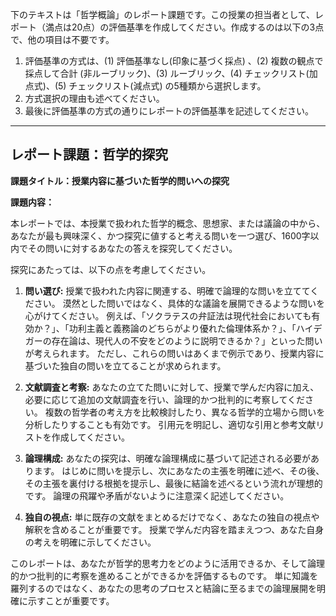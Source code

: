 下のテキストは「哲学概論」のレポート課題です。この授業の担当者として、レポート（満点は20点）の評価基準を作成してください。作成するのは以下の3点で、他の項目は不要です。

1. 評価基準の方式は、(1) 評価基準なし(印象に基づく採点) 、(2) 複数の観点で採点して合計  (非ルーブリック)、(3) ルーブリック、(4) チェックリスト(加点式)、(5) チェックリスト(減点式) の5種類から選択します。
2. 方式選択の理由も述べてください。
3. 最後に評価基準の方式の通りにレポートの評価基準を記述してください。

---------------------------------------
## レポート課題：哲学的探究

**課題タイトル：授業内容に基づいた哲学的問いへの探究**

**課題内容：**

本レポートでは、本授業で扱われた哲学的概念、思想家、または議論の中から、あなたが最も興味深く、かつ探究に値すると考える問いを一つ選び、1600字以内でその問いに対するあなたの答えを探究してください。

探究にあたっては、以下の点を考慮してください。

1. **問い選び:**  授業で扱われた内容に関連する、明確で論理的な問いを立ててください。  漠然とした問いではなく、具体的な議論を展開できるような問いを心がけてください。  例えば、「ソクラテスの弁証法は現代社会においても有効か？」、「功利主義と義務論のどちらがより優れた倫理体系か？」、「ハイデガーの存在論は、現代人の不安をどのように説明できるか？」といった問いが考えられます。  ただし、これらの問いはあくまで例示であり、授業内容に基づいた独自の問いを立てることが求められます。

2. **文献調査と考察:**  あなたの立てた問いに対して、授業で学んだ内容に加え、必要に応じて追加の文献調査を行い、論理的かつ批判的に考察してください。  複数の哲学者の考え方を比較検討したり、異なる哲学的立場から問いを分析したりすることも有効です。  引用元を明記し、適切な引用と参考文献リストを作成してください。

3. **論理構成:**  あなたの探究は、明確な論理構成に基づいて記述される必要があります。  はじめに問いを提示し、次にあなたの主張を明確に述べ、その後、その主張を裏付ける根拠を提示し、最後に結論を述べるという流れが理想的です。  論理の飛躍や矛盾がないように注意深く記述してください。

4. **独自の視点:**  単に既存の文献をまとめるだけでなく、あなたの独自の視点や解釈を含めることが重要です。  授業で学んだ内容を踏まえつつ、あなた自身の考えを明確に示してください。


このレポートは、あなたが哲学的思考力をどのように活用できるか、そして論理的かつ批判的に考察を進めることができるかを評価するものです。  単に知識を羅列するのではなく、あなたの思考のプロセスと結論に至るまでの論理展開を明確に示すことが重要です。
